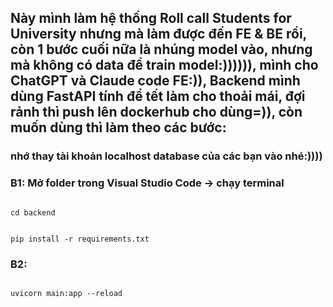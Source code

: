 ## Này mình làm hệ thống Roll call Students for University nhưng mà làm được đến FE & BE rồi, còn 1 bước cuối nữa là nhúng model vào, nhưng mà không có data để train model:)))))), mình cho ChatGPT và Claude code FE:)), Backend mình dùng FastAPI tính để tết làm cho thoải mái, đợi rảnh thì push lên dockerhub cho dùng=)), còn muốn dùng thì làm theo các bước:
### nhớ thay tài khoản localhost database của các bạn vào nhé:))))
### B1: Mở folder trong Visual Studio Code -> chạy terminal
<pre><code class"language-javascript">
cd backend
</code></pre>


<pre><code class"language-javascript">
pip install -r requirements.txt
</code></pre>
### B2:
<pre><code class"language-javascript">
uvicorn main:app --reload
</code></pre>



